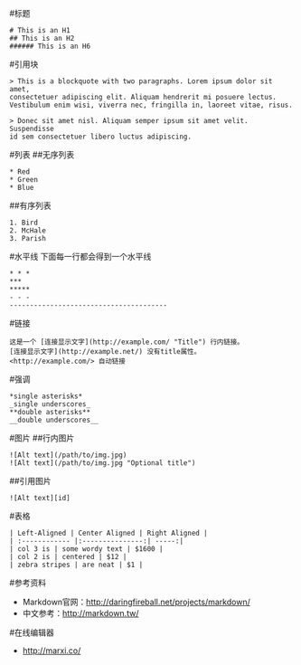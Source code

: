 #标题
```
# This is an H1
## This is an H2
###### This is an H6
```

#引用块
```
> This is a blockquote with two paragraphs. Lorem ipsum dolor sit amet,
consectetuer adipiscing elit. Aliquam hendrerit mi posuere lectus.
Vestibulum enim wisi, viverra nec, fringilla in, laoreet vitae, risus.

> Donec sit amet nisl. Aliquam semper ipsum sit amet velit. Suspendisse
id sem consectetuer libero luctus adipiscing.
```

#列表
##无序列表
```
* Red
* Green
* Blue
```
##有序列表
```
1. Bird
2. McHale
3. Parish
```

#水平线
下面每一行都会得到一个水平线
```
* * *
***
*****
- - -
---------------------------------------
```

#链接
```
这是一个 [连接显示文字](http://example.com/ "Title") 行内链接。
[连接显示文字](http://example.net/) 没有title属性。
<http://example.com/> 自动链接
```

#强调
```
*single asterisks*
_single underscores_
**double asterisks**
__double underscores__
```

#图片
##行内图片
```
![Alt text](/path/to/img.jpg)
![Alt text](/path/to/img.jpg "Optional title")
```
##引用图片
```
![Alt text][id]
```

#表格
```
| Left-Aligned | Center Aligned | Right Aligned |
| :------------ |:---------------:| -----:|
| col 3 is | some wordy text | $1600 |
| col 2 is | centered | $12 |
| zebra stripes | are neat | $1 |
```

#参考资料
* Markdown官网：<http://daringfireball.net/projects/markdown/>
* 中文参考：<http://markdown.tw/>

#在线编辑器
* <http://marxi.co/>

